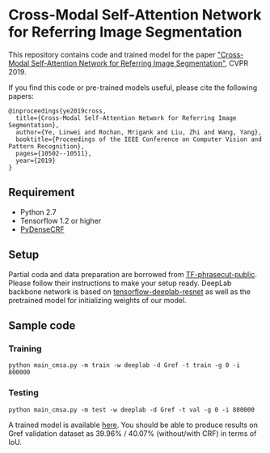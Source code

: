 # Cross-Modal Self-Attention Network for Referring Image Segmentation

This repository contains code and trained model for the paper ["Cross-Modal Self-Attention Network for Referring Image Segmentation"](https://arxiv.org/abs/1904.04745), CVPR 2019.

If you find this code or pre-trained models useful, please cite the following papers:
```
@inproceedings{ye2019cross,
  title={Cross-Modal Self-Attention Network for Referring Image Segmentation},
  author={Ye, Linwei and Rochan, Mrigank and Liu, Zhi and Wang, Yang},
  booktitle={Proceedings of the IEEE Conference on Computer Vision and Pattern Recognition},
  pages={10502--10511},
  year={2019}
}
```
## Requirement
- Python 2.7
- Tensorflow 1.2 or higher
- [PyDenseCRF](https://github.com/lucasb-eyer/pydensecrf)

## Setup
Partial coda and data preparation are borrowed from [TF-phrasecut-public](https://github.com/chenxi116/TF-phrasecut-public). Please follow their instructions to make your setup ready. DeepLab backbone network is based on [tensorflow-deeplab-resnet](https://github.com/DrSleep/tensorflow-deeplab-resnet) as well as the pretrained model for initializing weights of our model. 

## Sample code
### Training
```
python main_cmsa.py -m train -w deeplab -d Gref -t train -g 0 -i 800000
```


### Testing 
```
python main_cmsa.py -m test -w deeplab -d Gref -t val -g 0 -i 800000
```
A trained model is available [here](https://drive.google.com/open?id=1LdqQnOozO9553MIl14gwglkBXWIXXUzz). You should be able to produce results on Gref validation dataset as 39.96% / 40.07% (without/with CRF) in terms of IoU.
